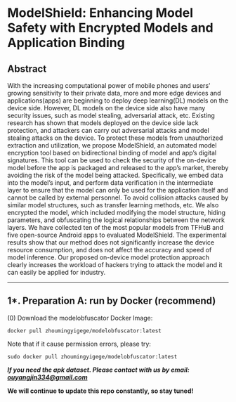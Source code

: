# ModelShield: Enhancing Model Safety with Encrypted Models and Application Binding

## Abstract

With the increasing computational power of mobile phones and users’ growing sensitivity to their private data, more and more edge devices and applications(apps) are beginning to deploy deep learning(DL) models on the device side. However, DL models on the device side also have many security issues, such as model stealing, adversarial attack, etc. Existing research has shown that models deployed on the device side lack protection, and attackers can carry out adversarial attacks and model stealing attacks on the device. To protect these models from unauthorized extraction and utilization, we propose ModelShield, an automated model encryption tool based on bidirectional binding of model and app’s digital signatures. This tool can be used to check the security of the on-device model before the app is packaged and released to the app’s market, thereby avoiding the risk of the model being attacked. Specifically, we embed data into the model’s input, and perform data verification in the intermediate layer to ensure that the model can only
be used for the application itself and cannot be called by external personnel. To avoid collision attacks caused by similar model structures, such as transfer learning methods, etc. We also encrypted
the model, which included modifying the model structure, hiding parameters, and obfuscating the logical relationships between the network layers. We have collected ten of the most popular models from TFHuB and five open-source Android apps to evaluated ModelShield. The experimental results show that our method does not significantly increase the device resource consumption, and
does not affect the accuracy and speed of model inference. Our proposed on-device model protection approach clearly increases the workload of hackers trying to attack the model and it can easily
be applied for industry.

---
## 1*. Preparation A: run by Docker (recommend)

(0) Download the modelobfuscator Docker Image:

```
docker pull zhoumingyigege/modelobfuscator:latest
```

Note that if it cause permission errors, please try: 

```
sudo docker pull zhoumingyigege/modelobfuscator:latest
```

***If you need the apk dataset.
Please contact with us by email: ouyangjin334@gmail.com***



**We will continue to update this repo constantly, so stay tuned!**
